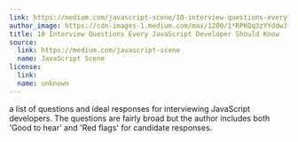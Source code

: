 ```yaml
---
link: https://medium.com/javascript-scene/10-interview-questions-every-javascript-developer-should-know-6fa6bdf5ad95
author_image: https://cdn-images-1.medium.com/max/1200/1*RPKQq3zYYddwJf9rSeQ4Dg.jpeg
title: 10 Interview Questions Every JavaScript Developer Should Know
source:
  link: https://medium.com/javascript-scene
  name: JavaScript Scene
license:
  link:
  name: unknown
---
```

<p>a list of questions and ideal responses for interviewing JavaScript developers. The questions are fairly broad but the author includes both 'Good to hear' and 'Red flags' for candidate responses.</p>
